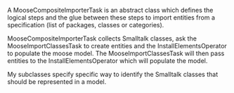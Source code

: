 A MooseCompositeImporterTask is an abstract class which defines the logical steps and the glue between these steps to import entities from a specification (list of packages, classes or categories). 

MooseCompositeImporterTask collects Smalltalk classes, ask the MooseImportClassesTask to create entities and the InstallElementsOperator to populate the moose model. The MooseImportClassesTask will then pass entities to the InstallElementsOperator which will populate the model.

My subclasses specify specific way to identify the Smalltalk classes that should be represented in a model.